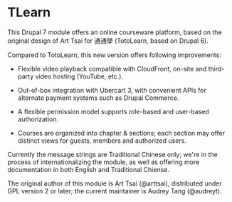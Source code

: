 # TLearn

This Drupal 7 module offers an online courseware platform, based on the original
design of Art Tsai for 通通學 (TotoLearn, based on Drupal 6).

Compared to TotoLearn, this new version offers following improvements:

* Flexible video playback compatible with CloudFront, on-site and third-party
  video hosting (YouTube, etc.).

* Out-of-box integration with Ubercart 3, with convenient APIs for alternate
  payment systems such as Drupal Commerce.

* A flexible permission model supports role-based and user-based authorization.

* Courses are organized into chapter & sections; each section may offer
  distinct views for guests, members and authorized users.

Currently the message strings are Traditional Chinese only; we're in the process 
of internationalizing the module, as well as offering more documentation in
both English and Traditional Chiense.

The original author of this module is Art Tsai (@arttsai), distributed under GPL
version 2 or later; the current maintainer is Audrey Tang (@audreyt).
